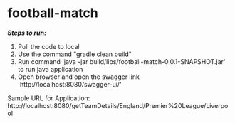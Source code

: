 # football-match

***Steps to run:***
1. Pull the code to local
2. Use the command "gradle clean build" 
3. Run command 'java -jar build/libs/football-match-0.0.1-SNAPSHOT.jar' to run java application
4. Open browser and open the swagger link 'http://localhost:8080/swagger-ui/'


Sample URL for Application: http://localhost:8080/getTeamDetails/England/Premier%20League/Liverpool
